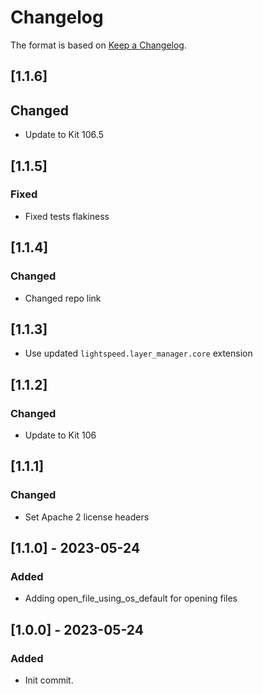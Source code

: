 # Changelog
The format is based on [Keep a Changelog](https://keepachangelog.com/en/1.0.0/).

## [1.1.6]
## Changed
- Update to Kit 106.5

## [1.1.5]
### Fixed
- Fixed tests flakiness

## [1.1.4]
### Changed
- Changed repo link

## [1.1.3]
- Use updated `lightspeed.layer_manager.core` extension

## [1.1.2]
### Changed
- Update to Kit 106

## [1.1.1]
### Changed
- Set Apache 2 license headers

## [1.1.0] - 2023-05-24
### Added
- Adding open_file_using_os_default for opening files

## [1.0.0] - 2023-05-24
### Added
- Init commit.
